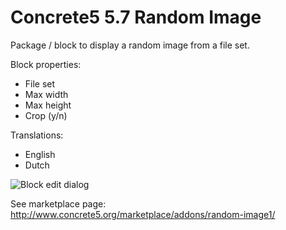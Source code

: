 # Concrete5 5.7 Random Image

Package / block to display a random image from a file set.

Block properties:
- File set
- Max width
- Max height
- Crop (y/n)

Translations:
- English
- Dutch

![Block edit dialog](https://cloud.githubusercontent.com/assets/1431100/10246986/f512697e-6915-11e5-8b6f-3947977c1118.png)

See marketplace page: http://www.concrete5.org/marketplace/addons/random-image1/